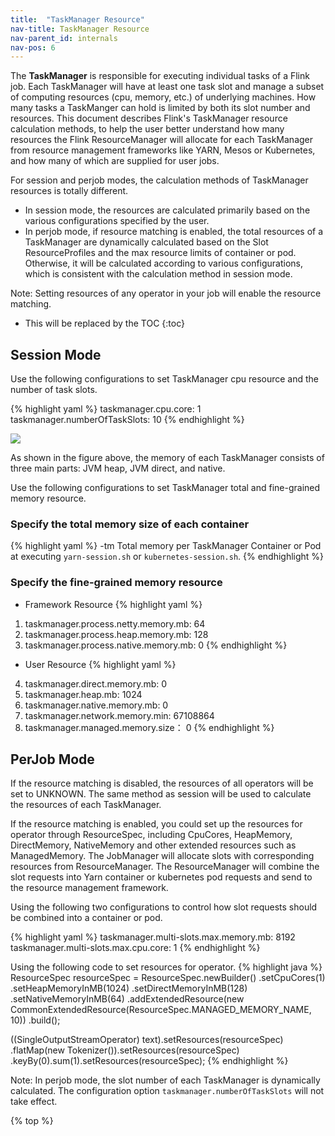 ```yaml
---
title:  "TaskManager Resource"
nav-title: TaskManager Resource
nav-parent_id: internals
nav-pos: 6
---
```

<!--
Licensed to the Apache Software Foundation (ASF) under one
or more contributor license agreements.  See the NOTICE file
distributed with this work for additional information
regarding copyright ownership.  The ASF licenses this file
to you under the Apache License, Version 2.0 (the
"License"); you may not use this file except in compliance
with the License.  You may obtain a copy of the License at

  http://www.apache.org/licenses/LICENSE-2.0

Unless required by applicable law or agreed to in writing,
software distributed under the License is distributed on an
"AS IS" BASIS, WITHOUT WARRANTIES OR CONDITIONS OF ANY
KIND, either express or implied.  See the License for the
specific language governing permissions and limitations
under the License.
-->

The **TaskManager** is responsible for executing individual tasks of a Flink job. Each TaskManager will have at least one task slot and manage a subset of computing resources (cpu, memory, etc.) of underlying machines. How many tasks a TaskManger can hold is limited by both its slot number and resources. This document describes Flink's TaskManager resource calculation methods, to help the user better understand how many resources the Flink ResourceManager will allocate for each TaskManager from resource management frameworks like YARN, Mesos or Kubernetes, and how many of which are supplied for user jobs.

For session and perjob modes, the calculation methods of TaskManager resources is totally different.

* In session mode, the resources are calculated primarily based on the various configurations specified by the user.
* In perjob mode, if resource matching is enabled, the total resources of a TaskManager are dynamically calculated based on the Slot ResourceProfiles and the max resource limits of container or pod. Otherwise, it will be calculated according to various configurations, which is consistent with the calculation method in session mode.

Note: Setting resources of any operator in your job will enable the resource matching.

* This will be replaced by the TOC
{:toc}

## Session Mode

Use the following configurations to set TaskManager cpu resource and the number of task slots.

{% highlight yaml %}
taskmanager.cpu.core: 1
taskmanager.numberOfTaskSlots: 10
{% endhighlight %}

<img src="{{ site.baseurl }}/fig/taskmanager_resource_mem.png" class="img-responsive">

As shown in the figure above, the memory of each TaskManager consists of three main parts: JVM heap, JVM direct, and native.

Use the following configurations to set TaskManager total and fine-grained memory resource.

### Specify the total memory size of each container

{% highlight yaml %}
-tm  Total memory per TaskManager Container or Pod at executing `yarn-session.sh` or `kubernetes-session.sh`.
{% endhighlight %}

### Specify the fine-grained memory resource

* Framework Resource
{% highlight yaml %}
1. taskmanager.process.netty.memory.mb: 64
2. taskmanager.process.heap.memory.mb: 128
3. taskmanager.process.native.memory.mb: 0
{% endhighlight %}

* User Resource
{% highlight yaml %}
4. taskmanager.direct.memory.mb: 0
5. taskmanager.heap.mb: 1024
6. taskmanager.native.memory.mb: 0
7. taskmanager.network.memory.min: 67108864
8. taskmanager.managed.memory.size： 0
{% endhighlight %}

## PerJob Mode

If the resource matching is disabled, the resources of all operators will be set to UNKNOWN. The same method as session will be used to calculate the resources of each TaskManager.

If the resource matching is enabled, you could set up the resources for operator through ResourceSpec, including CpuCores, HeapMemory, DirectMemory, NativeMemory and other extended resources such as ManagedMemory. The JobManager will allocate slots with corresponding resources from ResourceManager. The ResourceManager will combine the slot requests into Yarn container or kubernetes pod requests and send to the resource management framework.

Using the following two configurations to control how slot requests should be combined into a container or pod.

{% highlight yaml %}
taskmanager.multi-slots.max.memory.mb: 8192
taskmanager.multi-slots.max.cpu.core: 1
{% endhighlight %}

Using the following code to set resources for operator.
{% highlight java %}
ResourceSpec resourceSpec = ResourceSpec.newBuilder()
    .setCpuCores(1)
    .setHeapMemoryInMB(1024)
    .setDirectMemoryInMB(128)
    .setNativeMemoryInMB(64)
    .addExtendedResource(new CommonExtendedResource(ResourceSpec.MANAGED_MEMORY_NAME, 10))
    .build();

((SingleOutputStreamOperator<String>) text).setResources(resourceSpec)
    .flatMap(new Tokenizer()).setResources(resourceSpec)
    .keyBy(0).sum(1).setResources(resourceSpec);
{% endhighlight %}

Note: In perjob mode, the slot number of each TaskManager is dynamically calculated. The configuration option `taskmanager.numberOfTaskSlots` will not take effect.

{% top %}
